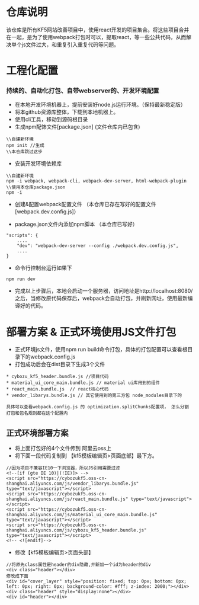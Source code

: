 # 仓库说明

该仓库是所有KF5网站改善项目中，使用react开发的项目集合。将这些项目合并在一起，是为了使用webpack打包时可以，提取react，等一些公共代码，从而解决单个js文件过大，和重复引入重复代码等问题。

# 工程化配置

### 持续的、自动化打包、自带webserver的、开发环境配置

* 在本地开发环境机器上，提前安装好node.js运行环境。（保持最新稳定版）
* 将本github资源库整体，下载到本地机器上。
* 使用cli工具，移动到源码根目录
* 生成npm配饰文件\[package.json\] (文件仓库内已包含)
```
\\自建新环境
npm init //生成
\\本仓库跳过这步

```
* 安装开发环境依赖库

```
\\自建新环境
npm -i webpack, webpack-cli, webpack-dev-server, html-webpack-plugin
\\使用本仓库package.json
npm -i
```
* 创建&配置webpack配置文件 （本仓库已存在写好的配置文件\[webpack.dev.config.js\]）

* package.json文件内添加npm脚本 （本仓库已写好）
```
"scripts": {
    ....
    "dev": "webpack-dev-server --config ./webpack.dev.config.js",
    ....
}
```
* 命令行控制台运行如果下
```
npm run dev
```

* 完成以上步骤后，本地会启动一个服务器，访问地址是http://localhost:8080/
之后，当修改原代码保存后，webpack会自动打包，并刷新网址，使用最新编译好的代码。

# 部署方案 & 正式环境使用JS文件打包

* 正式环境js文件，使用npm run build命令打包，具体的打包配置可以查看根目录下的webpack.config.js
* 打包成功后会在dist目录下生成3个文件
```
* cybozu_kf5_header.bundle.js //项目代码
* material_ui_core_main.bundle.js // material ui库用到的组件
* react_main.bundle.js  // react核心代码
* vendor_libarys.bundle.js // 其它使用到的第三方包 node_modules目录下的

具体可以查看webpack.config.js 的 optimization.splitChunks配置项， 怎么分割打包和包名规则都在这个配置内
```

## 正式环境部署方案

* 将上面打包好的4个文件传到 阿里云oss上
* 将下面一段代码复制到 【kf5模板编辑页>页面底部】最下方。
```
//因为项目不兼容IE10一下浏览器，所以JS引用需要过滤
<!--[if (gte IE 10)|(!IE)]> -->
<script src="https://cybozukf5.oss-cn-shanghai.aliyuncs.com/js/vendor_libarys.bundle.js" type="text/javascript"></script>
<script src="https://cybozukf5.oss-cn-shanghai.aliyuncs.com/js/react_main.bundle.js" type="text/javascript"></script>
<script src="https://cybozukf5.oss-cn-shanghai.aliyuncs.com/js/material_ui_core_main.bundle.js" type="text/javascript"></script>
<script src="https://cybozukf5.oss-cn-shanghai.aliyuncs.com/js/cybozu_kf5_header.bundle.js" type="text/javascript"></script>
<!-- <![endif]-->
```
* 修改【kf5模板编辑页>页面头部】
```
//将原先class属性是header的div隐藏,并新加一个id为header的div
<div class="header"></div>
修改成下面
<div id="cover_layer" style="position: fixed; top: 0px; bottom: 0px; left: 0px; right: 0px; background-color: #fff; z-index: 2000;"></div> 
<div class="header" style="display:none"></div>
<div id="header"></div>
```



